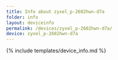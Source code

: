 ```yaml
---
title: Info about zyxel_p-2602hwn-d7a
folder: info
layout: deviceinfo
permalink: /devices/zyxel_p-2602hwn-d7a/
device: zyxel_p-2602hwn-d7a
---
```

{% include templates/device_info.md %}
